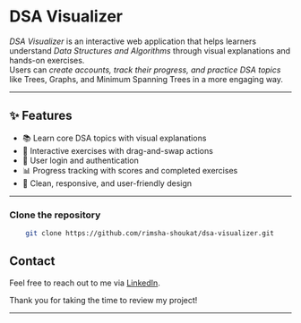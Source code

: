 # DSA Visualizer  

*DSA Visualizer* is an interactive web application that helps learners understand *Data Structures and Algorithms* through visual explanations and hands-on exercises.  
Users can *create accounts, track their progress, and practice DSA topics* like Trees, Graphs, and Minimum Spanning Trees in a more engaging way.  

---

## ✨ Features  
- 📚 Learn core DSA topics with visual explanations  
- 📝 Interactive exercises with drag-and-swap actions  
- 👤 User login and authentication  
- 📊 Progress tracking with scores and completed exercises  
- 🎨 Clean, responsive, and user-friendly design  

---

### Clone the repository  
```bash
    git clone https://github.com/rimsha-shoukat/dsa-visualizer.git
```
## Contact

Feel free to reach out to me via [LinkedIn](https://www.linkedin.com/in/rimsha-shoukat).

Thank you for taking the time to review my project!

---